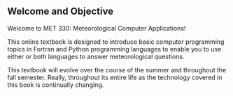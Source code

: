 ## Welcome and Objective

Welcome to MET 330: Meteorological Computer Applications!

This online textbook is designed to introduce basic computer programming topics in Fortran and Python programming languages to enable you to use either or both languages to answer meteorological questions.

This textbook will evolve over the course of the summer and throughout the fall semester. Really, throughout its entire life as the technology covered in this book is continually changing.



